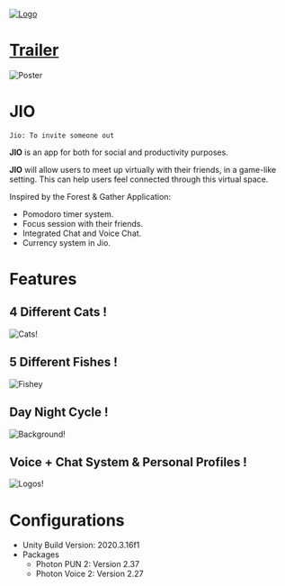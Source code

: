 [![Logo](https://github.com/Eve-ning/DIPProject/blob/main/Readme%20Graphics/banner.png)](https://www.youtube.com/watch?v=1XwxXzItly0)

# [Trailer](https://www.youtube.com/watch?v=1XwxXzItly0)

![Poster](https://github.com/Eve-ning/DIPProject/blob/main/Reports/Poster/Poster.png)

# JIO

`Jio: To invite someone out`

**JIO** is an app for both for social and productivity purposes. 

**JIO** will allow users to meet up virtually with their friends, in a game-like setting. This can help users feel connected through this virtual space. 

Inspired by the Forest & Gather Application:
- Pomodoro timer system.
- Focus session with their friends.
- Integrated Chat and Voice Chat.
- Currency system in Jio. 

# Features

## 4 Different Cats !
![Cats!](https://github.com/Eve-ning/DIPProject/blob/main/Readme%20Graphics/cats.png)

## 5 Different Fishes !
![Fishey](https://github.com/Eve-ning/DIPProject/blob/main/Readme%20Graphics/fishes.png)

## Day Night Cycle !
![Background!](https://github.com/Eve-ning/DIPProject/blob/main/Readme%20Graphics/background.png)

## Voice + Chat System & Personal Profiles !
![Logos!](https://github.com/Eve-ning/DIPProject/blob/main/Readme%20Graphics/misc.png)

# Configurations
- Unity Build Version: 2020.3.16f1
- Packages
  - Photon PUN 2: Version 2.37 
  - Photon Voice 2: Version 2.27 

